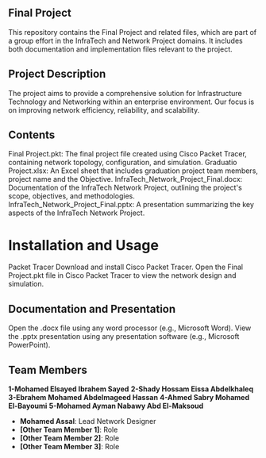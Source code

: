 ## Final Project
This repository contains the Final Project and related files, which are part of a group effort in the InfraTech and Network Project domains. It includes both documentation and implementation files relevant to the project.

## Project Description
The project aims to provide a comprehensive solution for Infrastructure Technology and Networking within an enterprise environment. Our focus is on improving network efficiency, reliability, and scalability.

## Contents
Final Project.pkt: The final project file created using Cisco Packet Tracer, containing network topology, configuration, and simulation.
Graduatio Project.xlsx: An Excel sheet that includes graduation project team members, project name and the Objective.
InfraTech_Network_Project_Final.docx: Documentation of the InfraTech Network Project, outlining the project's scope, objectives, and methodologies.
InfraTech_Network_Project_Final.pptx: A presentation summarizing the key aspects of the InfraTech Network Project.
# Installation and Usage
Packet Tracer
Download and install Cisco Packet Tracer.
Open the Final Project.pkt file in Cisco Packet Tracer to view the network design and simulation.
## Documentation and Presentation
Open the .docx file using any word processor (e.g., Microsoft Word).
View the .pptx presentation using any presentation software (e.g., Microsoft PowerPoint).
## Team Members
**1-Mohamed Elsayed Ibrahem Sayed**
**2-Shady Hossam Eissa Abdelkhaleq**
**3-Ebrahem Mohamed Abdelmageed Hassan**
**4-Ahmed Sabry Mohamed El-Bayoumi**
**5-Mohamed Ayman Nabawy Abd El-Maksoud**
- **Mohamed Assal**: Lead Network Designer  
- **[Other Team Member 1]**: Role  
- **[Other Team Member 2]**: Role  
- **[Other Team Member 3]**: Role

